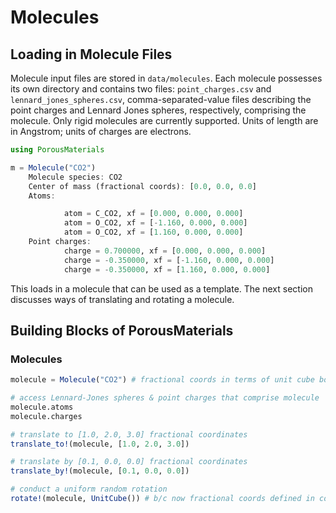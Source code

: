 # Molecules

## Loading in Molecule Files

Molecule input files are stored in `data/molecules`. Each molecule possesses its own directory and contains two files: `point_charges.csv` and `lennard_jones_spheres.csv`, comma-separated-value files describing the point charges and Lennard Jones spheres, respectively, comprising the molecule. Only rigid molecules are currently supported. Units of length are in Angstrom; units of charges are electrons.

```julia
using PorousMaterials

m = Molecule("CO2")
    Molecule species: CO2
    Center of mass (fractional coords): [0.0, 0.0, 0.0]
    Atoms:

            atom = C_CO2, xf = [0.000, 0.000, 0.000]
            atom = O_CO2, xf = [-1.160, 0.000, 0.000]
            atom = O_CO2, xf = [1.160, 0.000, 0.000]
    Point charges:
            charge = 0.700000, xf = [0.000, 0.000, 0.000]
            charge = -0.350000, xf = [-1.160, 0.000, 0.000]
            charge = -0.350000, xf = [1.160, 0.000, 0.000]
```

This loads in a molecule that can be used as a template. The next section discusses ways of translating and rotating a molecule.

## Building Blocks of PorousMaterials

### Molecules

```julia
molecule = Molecule("CO2") # fractional coords in terms of unit cube box

# access Lennard-Jones spheres & point charges that comprise molecule
molecule.atoms
molecule.charges

# translate to [1.0, 2.0, 3.0] fractional coordinates
translate_to!(molecule, [1.0, 2.0, 3.0])

# translate by [0.1, 0.0, 0.0] fractional coordinates
translate_by!(molecule, [0.1, 0.0, 0.0])

# conduct a uniform random rotation
rotate!(molecule, UnitCube()) # b/c now fractional coords defined in context of a unit cube
```
